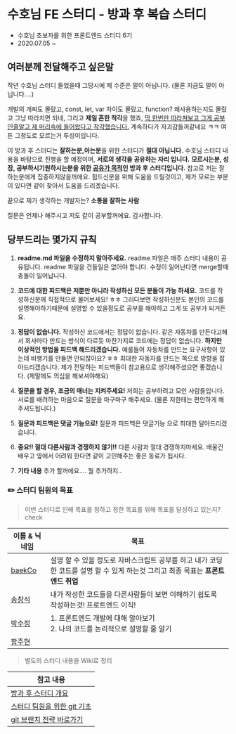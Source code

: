 # 수호님 FE 스터디 - 방과 후 복습 스터디

- 수호님 초보자를 위한 프론트엔드 스터디 6기
- 2020.07.05 ~

## 여러분께 전달해주고 싶은말

작년 수호님 스터디 들었을때 그당시에 제 수준은 말이 아닙니다.
(물론 지금도 말이 아닙니다....)

개발의 개짜도 몰랐고, const, let, var 차이도 몰랐고, function? 왜사용하는지도 몰랐고 그냥 따라치면 되네,
그리고 **제일 흔한 착각**을 했죠, <u>딱 한번만 따라쳐보고 그게 공부 인줄알고 제 머리속에 들어왔다고 착각했습니다.</u>
계속하다가 자괴감들꺼같네요 ㅋㅋ 여튼 그정도로 모르는거 투성이입니다.

이 방과 후 스터디는 **잘하는분,아는분**을 위한 스터디가 **절대 아닙니다.**
수호님 스터디 내용을 바탕으로 진행을 할 예정이며, **서로의 생각을 공유하는 자리 입니다.**
**모르시는분, 성장, 공부하시기원하시는분을 위한 <u>공유가 목적</u>인 방과 후 스터디입니다.**
참고로 저는 잘하는분에게 집중하지않을꺼에요.
힘드신분을 위해 도움을 드릴것이고, 제가 모르는 부분이 있다면 같이 찾아서 도움을 드리겠습니다.

끝으로 제가 생각하는 개발자는? **소통을 잘하는 사람**

질문은 언제나 해주시고 저도 같이 공부할꺼에요.
감사합니다.

## 당부드리는 몇가지 규칙

1. **readme.md 파일을 수정하지 말아주세요.**
   readme 파일은 매주 스터디 내용이 공유됩니다. readme 파일을 건들일은 없어야 합니다.
   수정이 일어난다면 merge할때 충돌이 일어납니다.

2. **코드에 대한 피드백은 저뿐만 아니라 작성하신 모든 분들이 가능 하세요.**
   코드를 작성하신분께 직접적으로 물어보세요! ㅎㅎ 그러다보면 작성하신분도 본인의 코드를 설명해야하기때문에 설명할 수 있을정도로 공부를 해야하고 그게 또 공부가 되거든요.

3. **정답이 없습니다.**
   작성하신 코드에서는 정답이 없습니다. 같은 자동차를 만든다고해서 회사마다 만드는 방식이 다르듯 마찬가지로 코드에는 정답이 없습니다. **하지만 이상적인 방법을 피드백 해드리겠습니다.**
   예를들어 자동차를 만드는 요구사항이 있는데 비행기를 만들면 안되잖아요? ㅎㅎ 최대한 자동차를 만드는 쪽으로 방향을 잡아드리겠습니다.
   제가 전달하는 피드백들이 참고용으로 생각해주셨으면 좋겠습니다. (제말에도 의심을 해보셔야해요)

4. **질문을 할 경우, 조금의 매너는 지켜주세요!**
   저희는 공부하려고 모인 사람들입니다. 서로를 배려하는 마음으로 질문을 마구마구 해주세요.
   (물론 저한테는 편안하게 해주셔도됩니다.)

5. **질문과 피드백은 댓글 기능으로!**
   질문과 피드백은 댓글기능 으로 최대한 달아드리겠습니다.

6. **중요!! 절대 다른사람과 경쟁하지 않기!!**
   다른 사람과 절대 경쟁하지마세요. 배울건 배우고 옆에서 어려워 한다면 같이 고민해주는 좋은 동료가 됩시다.

7. **기타 내용**
   추가 할꺼에요.... 뭘 추가하지..

### ✏️ 스터디 팀원의 목표

> 이번 스터디로 인해 목표를 정하고 정한 목표를 위해 목표를 달성하고 있는지? check

| 이름 & 닉네임                                                       | 목표                                                                                                                             |
| ------------------------------------------------------------------- | -------------------------------------------------------------------------------------------------------------------------------- |
| [baekCo](https://github.com/baekCode)                               | 설명 할 수 있을 정도로 자바스크립트 공부를 하고 내가 코딩한 코드를 설명 할 수 있게 하는것 그리고 최종 목표는 **프론트엔드 취업** |
| [송창석](https://github.com/songcs0329)                             | 내가 작성한 코드들을 다른사람들이 보면 이해하기 쉽도록 작성하는것! 프로트엔드 이직!                                              |
| [박수정](https://github.com/twilight92)                             | 1. 프론트엔드 개발에 대해 알아보기<br />2. 나의 코드를 논리적으로 설명할 줄 알기                                                 |
| [함주현](https://github.com/orgs/after-study-2020/people/juhyunham) |                                                                                                                                  |

> 별도의 스터디 내용을 Wiki로 정리

| 참고 내용                                                                                                                                                                             |
| ------------------------------------------------------------------------------------------------------------------------------------------------------------------------------------- |
| [방과 후 스터디 개요](https://github.com/after-study-2020/basic-study/wiki)                                                                                                           |
| [스터디 팀원을 위한 git 기초](https://github.com/after-study-2020/basic-study/wiki/%EC%8A%A4%ED%84%B0%EB%94%94-%ED%8C%80%EC%9B%90%EC%9D%84-%EC%9C%84%ED%95%9C-git-%EA%B8%B0%EC%B4%88) |
| [git 브랜치 전략 바로가기](https://github.com/after-study-2020/basic-study/wiki/git-%EB%B8%8C%EB%9E%9C%EC%B9%98-%EC%A0%84%EB%9E%B5)                                                   |
